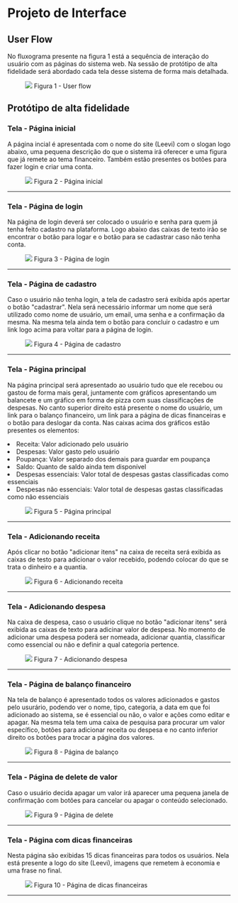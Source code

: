 
# Projeto de Interface

## User Flow

No fluxograma presente na figura 1 está a sequência de interação do usuário com as páginas do sistema web. Na sessão de protótipo de alta fidelidade será abordado cada tela desse sistema de forma mais detalhada.

<figure> <img src="https://github.com/ICEI-PUC-Minas-PMV-ADS/pmv-ads-2024-1-e1-proj-web-t12-gerfin/assets/157512224/de6b9548-5574-40b3-bd20-d98c8f496229">
<figurecaption> Figura 1 - User flow </figurecaption>
</figure>

## Protótipo de alta fidelidade


### Tela - Página inicial  
<p> A página incial é apresentada com o nome do site (Leevi) com o slogan logo abaixo, uma pequena descrição do que o sistema irá oferecer e uma figura que já remete ao tema financeiro. Também estão presentes os botões para fazer login e criar uma conta.  </p>

<figure>
<img src="https://github.com/ICEI-PUC-Minas-PMV-ADS/pmv-ads-2024-1-e1-proj-web-t12-gerfin/assets/157512224/b271ca32-c1ff-4734-91b7-afddacf5c0b0">
 <figurecaption> Figura 2 - Página inicial</figurecaption>
</figure>
<hr>

### Tela - Página de login
<p> Na página de login deverá ser colocado o usuário e senha para quem já tenha feito cadastro na plataforma. Logo abaixo das caixas de texto irão se encontrar o botão para logar e o botão para se cadastrar caso não tenha conta. </p>

<figure>
 <img src="https://github.com/ICEI-PUC-Minas-PMV-ADS/pmv-ads-2024-1-e1-proj-web-t12-gerfin/assets/157512224/0266c470-9c71-4553-a618-8b4da2345258">
 <figurecaption> Figura 3 - Página de login </figurecaption>
</figure>
<hr>

### Tela - Página de cadastro
<p> Caso o usuário não tenha login, a tela de cadastro será exibida após apertar o botão "cadastrar". Nela será necessário informar um nome que será utilizado como nome de usuário, um email, uma senha e a confirmação da mesma. Na mesma tela ainda tem o botão para concluir o cadastro e um link logo acima para voltar para a página de login. </p>

<figure> <img src="https://github.com/ICEI-PUC-Minas-PMV-ADS/pmv-ads-2024-1-e1-proj-web-t12-gerfin/assets/157512224/8b0101c3-8659-40d2-b37d-a712386e5a6e">
          <figurecaption> Figura 4 - Página de cadastro </figurecaption> 
</figure>
<hr>

### Tela - Página principal
<p> Na página principal será apresentado ao usuário tudo que ele recebou ou gastou de forma mais geral, juntamente com gráficos apresentando um balancete e um gráfico em forma de pizza com suas classificações de despesas. No canto superior direito está presente o nome do usuário, um link para o balanço financeiro, um link para a página de dicas financeiras e o botão para deslogar da conta.
Nas caixas acima dos gráficos estão presentes os elementos:
</p>
<li> Receita: Valor adicionado pelo usuário </li>
<li> Despesas: Valor gasto pelo usuário</li>
<li> Poupança: Valor separado dos demais para guardar em poupança</li>
<li> Saldo: Quanto de saldo ainda tem disponível </li>
<li> Despesas essenciais: Valor total de despesas gastas classificadas como essenciais</li>
<li> Despesas não essenciais: Valor total de despesas gastas classificadas como não essenciais</li>
<p></p>
<figure>
 <img src="https://github.com/ICEI-PUC-Minas-PMV-ADS/pmv-ads-2024-1-e1-proj-web-t12-gerfin/assets/157512224/44b8419a-509f-4005-af29-ef066f56011e">
  <figurecaption> Figura 5 - Página principal</figurecaption>
</figure>
<hr>

### Tela - Adicionando receita
<p> Após clicar no botão "adicionar itens" na caixa de receita será exibida as caixas de testo para adicionar o valor recebido, podendo colocar do que se trata o dinheiro e a quantia. </p>

<figure> <img src="https://github.com/ICEI-PUC-Minas-PMV-ADS/pmv-ads-2024-1-e1-proj-web-t12-gerfin/assets/157512224/987f38d1-53ae-438d-af4a-308793fc62d9">
<figurecaption> Figura 6 - Adicionando receita</figurecaption>
</figure>
<hr>

### Tela - Adicionando despesa
<p> Na caixa de despesa, caso o usuário clique no botão "adicionar itens" será exibida as caixas de texto para adicinar valor de despesa. No momento de adicionar uma despesa poderá ser nomeada, adicionar quantia, classificar como essencial ou não e definir a qual categoria pertence.</p>

<figure><img src="https://github.com/ICEI-PUC-Minas-PMV-ADS/pmv-ads-2024-1-e1-proj-web-t12-gerfin/assets/157512224/0a71027d-dca2-485d-b50e-91530742ac7e">
<figurecaption> Figura 7 - Adicionando despesa </figurecaption>
</figure>
<hr>

### Tela - Página de balanço financeiro
<p> Na tela de balanço é apresentado todos os valores adicionados e gastos pelo usurário, podendo ver o nome, tipo, categoria, a data em que foi adicionado ao sistema, se é essencial ou não, o valor e ações como editar e apagar. Na mesma tela tem uma caixa de pesquisa para procurar um valor específico, botões para adicionar receita ou despesa e no canto inferior direito os botões para trocar a página dos valores. </p>

<figure> <img src="https://github.com/ICEI-PUC-Minas-PMV-ADS/pmv-ads-2024-1-e1-proj-web-t12-gerfin/assets/157512224/614d7502-3794-4b96-b36b-86fe4570e10a">
 <figurecaption> Figura 8 - Página de balanço </figurecaption>
</figure>
<hr>

### Tela - Página de delete de valor
<p> Caso o usuário decida apagar um valor irá aparecer uma pequena janela de confirmação com botões para cancelar ou apagar o conteúdo selecionado. </p>

<figure> <img src="https://github.com/ICEI-PUC-Minas-PMV-ADS/pmv-ads-2024-1-e1-proj-web-t12-gerfin/assets/157512224/0a3507a9-958e-4b25-a03a-0c4fd7d68a8a">
 <figurecaption> Figura 9 - Página de delete</figurecaption>
          </figure>
<hr>

### Tela - Página com dicas financeiras
<p> Nesta página são exibidas 15 dicas financeiras para todos os usuários. Nela está presente a logo do site (Leevi), imagens que remetem à economia e uma frase no final. </p>

<figure> <img src="https://github.com/ICEI-PUC-Minas-PMV-ADS/pmv-ads-2024-1-e1-proj-web-t12-gerfin/assets/157512224/f5c2e46e-84e6-4bff-a837-7891c407caa6">
<figurecaption> Figura 10 - Página de dicas financeiras </figurecaption>
</figure>
<hr>
